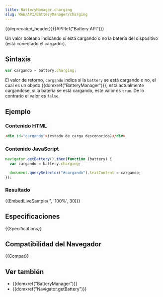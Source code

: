 ```yaml
---
title: BatteryManager.charging
slug: Web/API/BatteryManager/charging
---
```


{{deprecated_header}}{{APIRef("Battery API")}}

Un valor boleano indicando si está cargando o no la batería del dispositivo (está conectado el cargador).

## Sintaxis

```js
var cargando = battery.charging;
```

El valor de retorno, `cargando` indica si la `battery` se está cargando o no, el cual es un objeto {{domxref("BatteryManager")}}, está actualmente cargandose, si la batería se está cargando, este valor es `true`. De lo contrario el valor es `false`.

## Ejemplo

### Contenido HTML

```html
<div id="cargando">(estado de carga desconocido)</div>
```

### Contenido JavaScript

```js
navigator.getBattery().then(function (battery) {
  var cargando = battery.charging;

  document.querySelector("#cargando").textContent = cargando;
});
```

### Resultado

{{EmbedLiveSample('', '100%', 30)}}

## Especificaciones

{{Specifications}}

## Compatibilidad del Navegador

{{Compat}}

## Ver también

- {{domxref("BatteryManager")}}
- {{domxref("Navigator.getBattery")}}
